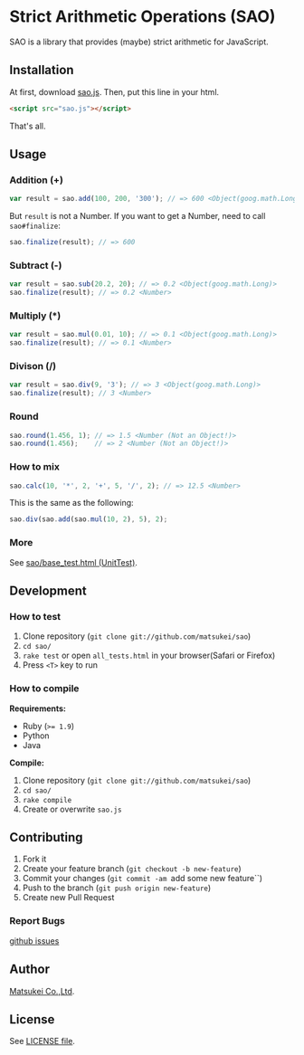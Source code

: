 # Strict Arithmetic Operations (SAO)

SAO is a library that provides (maybe) strict arithmetic for JavaScript.

## Installation

At first, download [sao.js](https://raw.github.com/matsukei/sao/master/sao.js).
Then, put this line in your html.

``` html
<script src="sao.js"></script>
```

That's all.

## Usage

### Addition (+)

``` javascript
var result = sao.add(100, 200, '300'); // => 600 <Object(goog.math.Long)>
```

But ``result`` is not a Number. If you want to get a Number, need to call ``sao#finalize``:

``` javascript
sao.finalize(result); // => 600
```

### Subtract (-)

``` javascript
var result = sao.sub(20.2, 20); // => 0.2 <Object(goog.math.Long)>
sao.finalize(result); // => 0.2 <Number>
```

### Multiply (*)

``` javascript
var result = sao.mul(0.01, 10); // => 0.1 <Object(goog.math.Long)>
sao.finalize(result); // => 0.1 <Number>
```

### Divison (/)

``` javascript
var result = sao.div(9, '3'); // => 3 <Object(goog.math.Long)>
sao.finalize(result); // 3 <Number>
```

### Round

``` javascript
sao.round(1.456, 1); // => 1.5 <Number (Not an Object!)>
sao.round(1.456);    // => 2 <Number (Not an Object!)>
```

### How to mix

``` javascript
sao.calc(10, '*', 2, '+', 5, '/', 2); // => 12.5 <Number>
```

This is the same as the following:

``` javascript
sao.div(sao.add(sao.mul(10, 2), 5), 2);
```

### More

See [sao/base_test.html (UnitTest)](https://github.com/matsukei/sao/blob/master/sao/base_test.html).

## Development

### How to test

  1. Clone repository (``git clone git://github.com/matsukei/sao``)
  2. ``cd sao/``
  3. ``rake test`` or open ``all_tests.html`` in your browser(Safari or Firefox)
  4. Press ``<T>`` key to run

### How to compile

**Requirements:**

  * Ruby (``>= 1.9``)
  * Python
  * Java

**Compile:**

  1. Clone repository (``git clone git://github.com/matsukei/sao``)
  2. ``cd sao/``
  3. ``rake compile``
  4. Create or overwrite ``sao.js``

## Contributing

  1. Fork it
  2. Create your feature branch (``git checkout -b new-feature``)
  3. Commit your changes (``git commit -am ``add some new feature``)
  4. Push to the branch (``git push origin new-feature``)
  5. Create new Pull Request

### Report Bugs

[github issues](https://github.com/matsukei/sao/issues/new)

## Author

[Matsukei Co.,Ltd](http://www.matsukei.co.jp).

## License

See [LICENSE file](https://github.com/matsukei/sao/blob/master/LICENSE).
